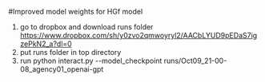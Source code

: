 #Improved model weights for HGf model

1. go to dropbox and download runs folder https://www.dropbox.com/sh/y0zvo2qmwoyryl2/AACbLYUD9pEDaS7igzePkN2_a?dl=0
2. put runs folder in top directory
3. run python interact.py --model_checkpoint runs/Oct09_21-00-08_agency01_openai-gpt

